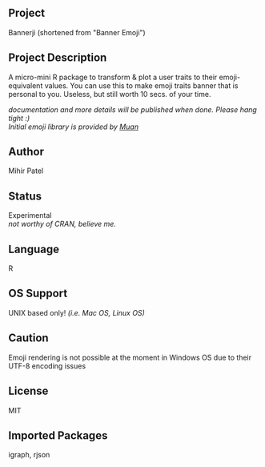 Project
-------
Bannerji (shortened from "Banner Emoji")

Project Description
--------------------
A micro-mini R package to transform & plot a user traits to their emoji-equivalent values.
You can use this to make emoji traits banner that is personal to you. Useless, but still worth 10 secs. of your time.

*documentation and more details will be published when done. Please hang tight :)*      
*Initial emoji library is provided by [Muan](https://github.com/muan/emojilib)*

Author
-------
Mihir Patel

Status
------
Experimental    
*not worthy of CRAN, believe me.*

Language
---------
R

OS Support
----------
UNIX based only! *(i.e. Mac OS, Linux OS)*

Caution
--------
Emoji rendering is not possible at the moment in Windows OS due to their UTF-8 encoding issues

License
--------
MIT

Imported Packages
----------
igraph, rjson
